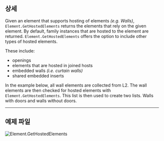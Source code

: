 ## 상세
Given an element that supports hosting of elements _(e.g. Walls)_, `Element.GetHostedElements` returns the elements that rely on the given element. By default, family instances that are hosted to the element are returned. `Element.GetHostedElements` offers the option to include other types of hosted elements.

These include:
- openings
- elements that are hosted in joined hosts
- embedded walls _(i.e. curtain walls)_
- shared embedded inserts

In the example below, all wall elements are collected from L2. The wall elements are then checked for hosted elements with `Element.GetHostedElements`. This list is then used to create two lists. Walls with doors and walls without doors.
___
## 예제 파일

![Element.GetHostedElements](./Revit.Elements.Element.GetHostedElements_img.jpg)
